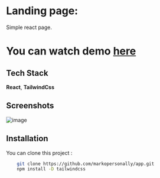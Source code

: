 # Landing page:

Simple react page.

# You can watch demo [here](https://app-sage-six.vercel.app/)





## Tech Stack

**React**, **TailwindCss**


## Screenshots

![image](https://github.com/user-attachments/assets/9731d56d-7ca1-4bf8-8cc3-af8be97b88e3)


## Installation

You can clone this project :

```bash
    git clone https://github.com/markopersonally/app.git
    npm install -D tailwindcss
```
    
